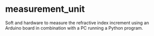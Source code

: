 # measurement_unit
Soft and hardware to measure the refractive index increment using an Arduino board in combination with a PC running a Python program.
